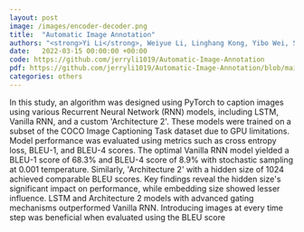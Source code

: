 ```yaml
---
layout: post
image: /images/encoder-decoder.png
title:  "Automatic Image Annotation"
authors: "<strong>Yi Li</strong>, Weiyue Li, Linghang Kong, Yibo Wei, Shuangmu Wu"
date:   2022-03-15 00:00:00 +00:00
code: https://github.com/jerryli1019/Automatic-Image-Annotation
pdf: https://github.com/jerryli1019/Automatic-Image-Annotation/blob/main/report.pdf
categories: others
---
```

In this study, an algorithm was designed using PyTorch to caption images using various Recurrent Neural Network (RNN) models, including LSTM, Vanilla RNN, and a custom 'Architecture 2'. These models were trained on a subset of the COCO Image Captioning Task dataset due to GPU limitations. Model performance was evaluated using metrics such as cross entropy loss, BLEU-1, and BLEU-4 scores. The optimal Vanilla RNN model yielded a BLEU-1 score of 68.3% and BLEU-4 score of 8.9% with stochastic sampling at 0.001 temperature. Similarly, 'Architecture 2' with a hidden size of 1024 achieved comparable BLEU scores. Key findings reveal the hidden size's significant impact on performance, while embedding size showed lesser influence. LSTM and Architecture 2 models with advanced gating mechanisms outperformed Vanilla RNN. Introducing images at every time step was beneficial when evaluated using the BLEU score